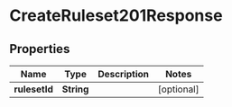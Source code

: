 

# CreateRuleset201Response


## Properties

| Name | Type | Description | Notes |
|------------ | ------------- | ------------- | -------------|
|**rulesetId** | **String** |  |  [optional] |




